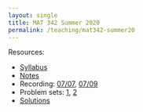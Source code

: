 ```yaml
---
layout: single
title: MAT 342 Summer 2020
permalink: /teaching/mat342-summer20
---
```


Resources:
* [Syllabus](/files/MAT342-summer20/MAT342_Syllabus_Summer2020.pdf)
* [Notes](/files/MAT342-summer20/MAT342-notes-0714.pdf)
* Recording: [07/07](https://stonybrook.zoom.us/rec/share/tepvAfLI91JIfIXk2nz8QJ9xMan9eaa80HdMq_EEmUrfY-JQwwx4SmZ6pRM5BdkN), [07/09](https://stonybrook.zoom.us/rec/share/685IL5ezxjhIHIWd61rkYY04LNzLaaa80CIf_vNZyk2jx8pGlbeORm1Szghybboi)
* Problem sets: [1](/files/MAT342-summer20/MAT342-problem-1.pdf), [2](/files/MAT342-summer20/MAT342-problem-2.pdf)
* [Solutions](/files/MAT342-summer20/MAT342-solutions.pdf)
